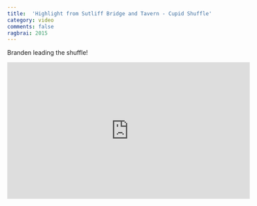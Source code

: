 ```yaml
---
title:  'Highlight from Sutliff Bridge and Tavern - Cupid Shuffle'
category: video
comments: false
ragbrai: 2015
---
```

Branden leading the shuffle!

<iframe width="560" height="315" src="https://www.youtube.com/embed/XGbXkBLvwW0?rel=0" frameborder="0" allowfullscreen></iframe>
